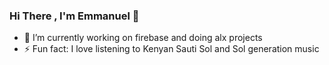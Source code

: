 ### Hi There , I'm Emmanuel  👋

- 🌱 I’m currently working on firebase and doing alx projects
- ⚡ Fun fact: I love listening to Kenyan Sauti Sol and Sol generation music
